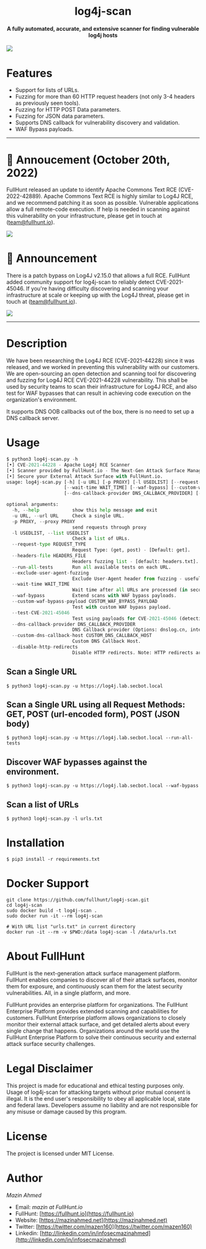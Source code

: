<h1 align="center">log4j-scan</h1>
<h4 align="center">A fully automated, accurate, and extensive scanner for finding vulnerable log4j hosts</h4>

![](https://dkh9ehwkisc4.cloudfront.net/static/files/80e52a5b-7d72-44c2-8187-76a2a58f5657-demo.png)

# Features

- Support for lists of URLs.
- Fuzzing for more than 60 HTTP request headers (not only 3-4 headers as previously seen tools).
- Fuzzing for HTTP POST Data parameters.
- Fuzzing for JSON data parameters.
- Supports DNS callback for vulnerability discovery and validation.
- WAF Bypass payloads.

---

# 🚨 Annoucement (October 20th, 2022)

FullHunt released an update to identify Apache Commons Text RCE (CVE-2022-42889). Apache Commons Text RCE is highly similar to Log4J RCE, and we recommend patching it as soon as possible. Vulnerable applications allow a full remote-code execution. If help is needed in scanning against this vulnerability on your infrastructure, please get in touch at (team@fullhunt.io).

![](https://dkh9ehwkisc4.cloudfront.net/static/files/545a0960-3dc4-4157-bf82-c79d0b73a3e7-CVE-2022-42889-demo.png)

# 🚨 Announcement

There is a patch bypass on Log4J v2.15.0 that allows a full RCE. FullHunt added community support for log4j-scan to reliably detect CVE-2021-45046. If you're having difficulty discovering and scanning your infrastructure at scale or keeping up with the Log4J threat, please get in touch at (team@fullhunt.io).

![](https://dkh9ehwkisc4.cloudfront.net/static/files/d385f9d8-e2b1-4d72-b9c2-a62c4c1c34a0-Screenshot-cve-2021-45046-demo.png)

---

# Description

We have been researching the Log4J RCE (CVE-2021-44228) since it was released, and we worked in preventing this vulnerability with our customers. We are open-sourcing an open detection and scanning tool for discovering and fuzzing for Log4J RCE CVE-2021-44228 vulnerability. This shall be used by security teams to scan their infrastructure for Log4J RCE, and also test for WAF bypasses that can result in achieving code execution on the organization's environment.

It supports DNS OOB callbacks out of the box, there is no need to set up a DNS callback server.

# Usage

```python
$ python3 log4j-scan.py -h
[•] CVE-2021-44228 - Apache Log4j RCE Scanner
[•] Scanner provided by FullHunt.io - The Next-Gen Attack Surface Management Platform.
[•] Secure your External Attack Surface with FullHunt.io.
usage: log4j-scan.py [-h] [-u URL] [-p PROXY] [-l USEDLIST] [--request-type REQUEST_TYPE] [--headers-file HEADERS_FILE] [--run-all-tests] [--exclude-user-agent-fuzzing]
                     [--wait-time WAIT_TIME] [--waf-bypass] [--custom-waf-bypass-payload CUSTOM_WAF_BYPASS_PAYLOAD] [--test-CVE-2021-45046]
                     [--dns-callback-provider DNS_CALLBACK_PROVIDER] [--custom-dns-callback-host CUSTOM_DNS_CALLBACK_HOST] [--disable-http-redirects]

optional arguments:
  -h, --help            show this help message and exit
  -u URL, --url URL     Check a single URL.
  -p PROXY, --proxy PROXY
                        send requests through proxy
  -l USEDLIST, --list USEDLIST
                        Check a list of URLs.
  --request-type REQUEST_TYPE
                        Request Type: (get, post) - [Default: get].
  --headers-file HEADERS_FILE
                        Headers fuzzing list - [default: headers.txt].
  --run-all-tests       Run all available tests on each URL.
  --exclude-user-agent-fuzzing
                        Exclude User-Agent header from fuzzing - useful to bypass weak checks on User-Agents.
  --wait-time WAIT_TIME
                        Wait time after all URLs are processed (in seconds) - [Default: 5].
  --waf-bypass          Extend scans with WAF bypass payloads.
  --custom-waf-bypass-payload CUSTOM_WAF_BYPASS_PAYLOAD
                        Test with custom WAF bypass payload.
  --test-CVE-2021-45046
                        Test using payloads for CVE-2021-45046 (detection payloads).
  --dns-callback-provider DNS_CALLBACK_PROVIDER
                        DNS Callback provider (Options: dnslog.cn, interact.sh) - [Default: interact.sh].
  --custom-dns-callback-host CUSTOM_DNS_CALLBACK_HOST
                        Custom DNS Callback Host.
  --disable-http-redirects
                        Disable HTTP redirects. Note: HTTP redirects are useful as it allows the payloads to have a higher chance of reaching vulnerable systems.
```

## Scan a Single URL

```shell
$ python3 log4j-scan.py -u https://log4j.lab.secbot.local
```

## Scan a Single URL using all Request Methods: GET, POST (url-encoded form), POST (JSON body)

```shell
$ python3 log4j-scan.py -u https://log4j.lab.secbot.local --run-all-tests
```

## Discover WAF bypasses against the environment.

```shell
$ python3 log4j-scan.py -u https://log4j.lab.secbot.local --waf-bypass
```

## Scan a list of URLs

```shell
$ python3 log4j-scan.py -l urls.txt
```

# Installation

```
$ pip3 install -r requirements.txt
```

# Docker Support

```shell
git clone https://github.com/fullhunt/log4j-scan.git
cd log4j-scan
sudo docker build -t log4j-scan .
sudo docker run -it --rm log4j-scan

# With URL list "urls.txt" in current directory
docker run -it --rm -v $PWD:/data log4j-scan -l /data/urls.txt
```

# About FullHunt

FullHunt is the next-generation attack surface management platform. FullHunt enables companies to discover all of their attack surfaces, monitor them for exposure, and continuously scan them for the latest security vulnerabilities. All, in a single platform, and more.

FullHunt provides an enterprise platform for organizations. The FullHunt Enterprise Platform provides extended scanning and capabilities for customers. FullHunt Enterprise platform allows organizations to closely monitor their external attack surface, and get detailed alerts about every single change that happens. Organizations around the world use the FullHunt Enterprise Platform to solve their continuous security and external attack surface security challenges.

# Legal Disclaimer

This project is made for educational and ethical testing purposes only. Usage of log4j-scan for attacking targets without prior mutual consent is illegal. It is the end user's responsibility to obey all applicable local, state and federal laws. Developers assume no liability and are not responsible for any misuse or damage caused by this program.

# License

The project is licensed under MIT License.

# Author

_Mazin Ahmed_

- Email: _mazin at FullHunt.io_
- FullHunt: [https://fullhunt.io](https://fullhunt.io)
- Website: [https://mazinahmed.net](https://mazinahmed.net)
- Twitter: [https://twitter.com/mazen160](https://twitter.com/mazen160)
- Linkedin: [http://linkedin.com/in/infosecmazinahmed](http://linkedin.com/in/infosecmazinahmed)
